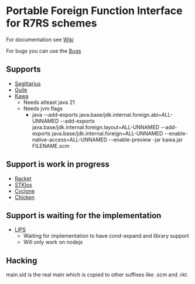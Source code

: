 # Portable Foreign Function Interface for R7RS schemes

For documentation see
[Wiki](https://codeberg.org/r7rs-pffi/pffi/wiki/Documentation)

For bugs you can use the
[Bugs](https://codeberg.org/r7rs-pffi/pffi/projects/9101)

## Supports

- [Sagittarius](https://bitbucket.org/ktakashi/sagittarius-scheme/wiki/Home)
- [Guile](https://www.gnu.org/software/guile/)
- [Kawa](https://www.gnu.org/software/kawa/index.html)
  - Needs atleast java 21
  - Needs jvm flags
    - java --add-exports java.base/jdk.internal.foreign.abi=ALL-UNNAMED --add-exports java.base/jdk.internal.foreign.layout=ALL-UNNAMED --add-exports java.base/jdk.internal.foreign=ALL-UNNAMED --enable-native-access=ALL-UNNAMED --enable-preview -jar kawa.jar FILENAME.scm

## Support is work in progress

- [Racket](https://racket-lang.org/)
- [STKlos](https://stklos.net/)
- [Cyclone](https://justinethier.github.io/cyclone/)
- [Chicken](https://www.call-cc.org/)

## Support is waiting for the implementation

- [LIPS](https://lips.js.org/)
  - Waiting for implementation to have cond-expand and library support
  - Will only work on nodejs


## Hacking

main.sld is the real main which is copied to other suffixes like .scm and .rkt.

